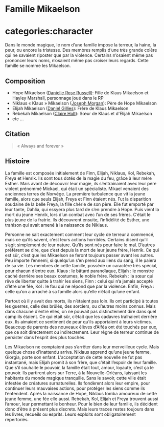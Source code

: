 # Famille Mikaelson

# categories:character

Dans le monde magique, le nom d’une famille impose la terreur, la haine, la peur, ou encore la tristesse. Des membres remplis d’une très grande colère qui ne savaient riposter que par la violence. Certains n’osaient même pas prononcer leurs noms, n’osaient même pas croiser leurs regards. Cette famille se nomme les Mikaelson.

## Composition

* Hope Mikaelson ([Danielle Rose Russell](https://fr.wikipedia.org/wiki/Danielle_Rose_Russell "new:Actrice et mannequin américaine")): Fille de Klaus Mikaelson et Hayley Marshall, personnage joué dans le RP
* Niklaus « Klaus » Mikaelson ([Joseph Morgan](https://fr.wikipedia.org/wiki/Joseph_Morgan "new:Acteur et réalisateur britannique")): Père de Hope Mikaelson
* Elijah Mikaelson ([Daniel Gillies](https://fr.wikipedia.org/wiki/Daniel_Gillies "new:Acteur, réalisateur de cinéma et scénariste néo-zélandais")): Frère de Klaus Mikaelson
* Rebekah Mikaelson ([Claire Holt](https://fr.wikipedia.org/wiki/Claire_Holt "new:Actrice américano-australienne")): Sœur de Klaus et d'Elijah Mikaelson
* etc ...

## Citation

> « Always and forever »

## Histoire

La famille est composée initialement de Finn, Elijah, Niklaus, Kol, Rebekah, Freya et Henrik. Ils sont tous dotés de la magie du feu, grâce à leur mère Esther. Mais avant de découvrir leur magie, ils s’entraînaient avec leur père violent prénommé Mickael, qui était un spécialiste. Mikael venaient des anciennes terres de Norvège. La première turbulence que vit la jeune famille, alors que seuls Elijah, Freya et Finn étaient nés. Fut la disparition soudaine de la belle Freya, la fille chérie de son père. Elle fut emporté par leur tante, Dahlia, qui essyera plus tard de s’en prendre à Hope. Puis vient la mort du jeune Henrik, lors d’un combat avec l’un de ses frères. C’était le plus jeune de la fratrie. Ils découvrent ensuite, l’infidélité de Esther, une trahison qui avait amené à la naissance de Niklaus. 

Personne ne sait exactement comment leur cycle de terreur à commencé, mais ce qu’ils savent, c’est leurs actions horribles. Certains disent qu’il s’agit simplement de leur nature. Qu’ils sont nés pour faire le mal. D’autres préfèrent se dire, que c’est depuis la mort de leur jeune frère, Henrik. Ce qui est sûr, c’est que les Mikaelson se feront toujours passer avant les autres. Peu importe l’ennemi, si quelqu’un s’en prend aux liens du sang, il le paiera de sa vie.
Les membres de cette famille, possède un caractère très spécial, pour chacun d’entre eux. Klaus : le bâtard paranoïaque, Elijah : le monstre caché derrière ses beaux costumes, le noble frère. Rebekah : la sœur qui rêve de liberter quitte à trahir les siens, Finn : celui qui n’a jamais accepté d’être une fée, Kol : le fou qui ne répond que par la violence. Enfin, Freya : celle qu’on a arraché à sa famille alors qu’elle n’était qu’une enfant. 

Partout où il y avait des morts, ils n’étaient pas loin. Ils ont participé à toutes les guerres, celle des brûlés, des sorciers, ou d’autres moins connus. Mais dans chacune d’entre elles, on ne pouvait pas distinctement dire dans quel camp ils étaient. Ce qui était sûr, c’était que les cadavres traînaient derrière eux. Ils aimaient ce sentiment de peur qu’ils apportaient à leurs victimes. Beaucoup de parents des nouveaux élèves d’Alféa ont été touchés par eux, que ce soit directement ou indirectement. Leur règne de terreur continue de persister dans l’esprit des plus touchés. 

Les Mikaelson ne comptaient pas s’arrêter dans leur merveilleux cycle. Mais quelque chose d'inattendu arriva. Niklaus apprend qu’une jeune femme, Giorgia, porte son enfant. L’acceptation de cette nouvelle ne fut pas instantané, mais Elijah promit à son frère, que c’était l’espoir de leur famille. Que s’il souhaite le pouvoir, la famille était tout, amour, loyauté, c’est ça le pouvoir. Ils partirent alors sur Terre, à la Nouvelle-Orléans, laissant les habitants du monde magique tranquille.
Sans le savoir, cette ville était infestée de créatures surnaturelles. Ils fondèrent alors leur empire,  pour continuer leurs mauvaises actions, pour protéger les siens comme ils l’entendent. Après la naissance de Hope, Niklaus tomba amoureux de cette jeune femme, une fée elle aussi. Rebekah, Kol, Elijah et Freya trouvent aussi l’amour, leur permettant le bonheur. Pour le bien de leur famille, ils décident donc d’être à présent plus discrets. Mais leurs traces restes toujours dans les livres, recueils ou esprits. Leurs exploits sont obligatoirement répertoriés.